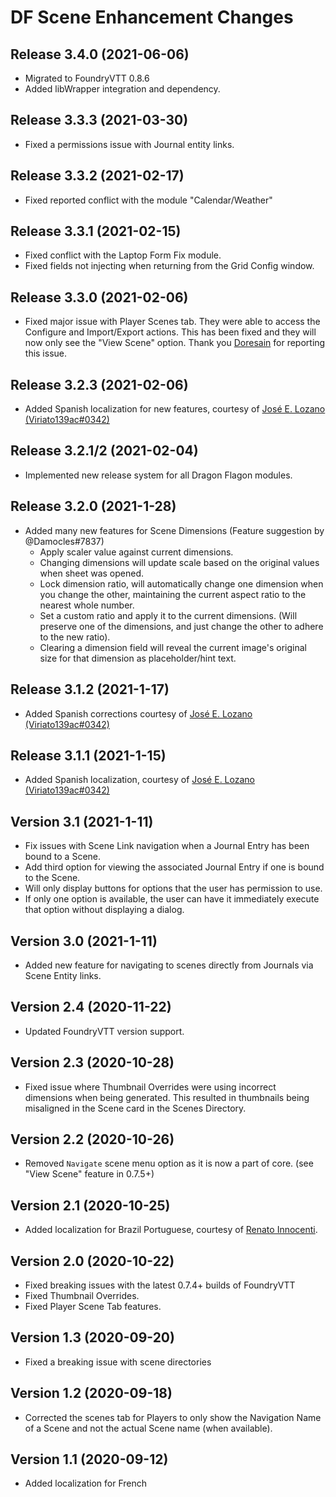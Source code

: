 # DF Scene Enhancement Changes

## Release 3.4.0 (2021-06-06)
- Migrated to FoundryVTT 0.8.6
- Added libWrapper integration and dependency.

## Release 3.3.3 (2021-03-30)
- Fixed a permissions issue with Journal entity links.

## Release 3.3.2 (2021-02-17)
- Fixed reported conflict with the module "Calendar/Weather"

## Release 3.3.1 (2021-02-15)
- Fixed conflict with the Laptop Form Fix module.
- Fixed fields not injecting when returning from the Grid Config window.

## Release 3.3.0 (2021-02-06)
- Fixed major issue with Player Scenes tab. They were able to access the Configure and Import/Export actions. This has been fixed and they will now only see the "View Scene" option. Thank you [Doresain](https://github.com/Doresain) for reporting this issue.

## Release 3.2.3 (2021-02-06)
- Added Spanish localization for new features, courtesy of [José E. Lozano (Viriato139ac#0342)](https://github.com/lozalojo)

## Release 3.2.1/2 (2021-02-04)
- Implemented new release system for all Dragon Flagon modules.

## Release 3.2.0 (2021-1-28)
- Added many new features for Scene Dimensions (Feature suggestion by @Damocles#7837)
	- Apply scaler value against current dimensions.
	- Changing dimensions will update scale based on the original values when sheet was opened.
	- Lock dimension ratio, will automatically change one dimension when you change the other, maintaining the current aspect ratio to the nearest whole number.
	- Set a custom ratio and apply it to the current dimensions. (Will preserve one of the dimensions, and just change the other to adhere to the new ratio).
	- Clearing a dimension field will reveal the current image's original size for that dimension as placeholder/hint text.

## Release 3.1.2 (2021-1-17)
- Added Spanish corrections courtesy of [José E. Lozano (Viriato139ac#0342)](https://github.com/lozalojo)

## Release 3.1.1 (2021-1-15)

- Added Spanish localization, courtesy of [José E. Lozano (Viriato139ac#0342)](https://github.com/lozalojo)

## Version 3.1 (2021-1-11)
- Fix issues with Scene Link navigation when a Journal Entry has been bound to a Scene.
- Add third option for viewing the associated Journal Entry if one is bound to the Scene.
- Will only display buttons for options that the user has permission to use.
- If only one option is available, the user can have it immediately execute that option without displaying a dialog.

## Version 3.0 (2021-1-11)
- Added new feature for navigating to scenes directly from Journals via Scene Entity links.

## Version 2.4 (2020-11-22)
- Updated FoundryVTT version support.

## Version 2.3 (2020-10-28)
- Fixed issue where Thumbnail Overrides were using incorrect dimensions when being generated. This resulted in thumbnails being misaligned in the Scene card in the Scenes Directory.

## Version 2.2 (2020-10-26)
- Removed `Navigate` scene menu option as it is now a part of core. (see "View Scene" feature in 0.7.5+)

## Version 2.1 (2020-10-25)
- Added localization for Brazil Portuguese, courtesy of [Renato Innocenti](https://github.com/rinnocenti).

## Version 2.0 (2020-10-22)
- Fixed breaking issues with the latest 0.7.4+ builds of FoundryVTT
- Fixed Thumbnail Overrides.
- Fixed Player Scene Tab features.

## Version 1.3 (2020-09-20)
- Fixed a breaking issue with scene directories

## Version 1.2 (2020-09-18)
- Corrected the scenes tab for Players to only show the Navigation Name of a Scene and not the actual Scene name (when available).

## Version 1.1 (2020-09-12)
- Added localization for French
